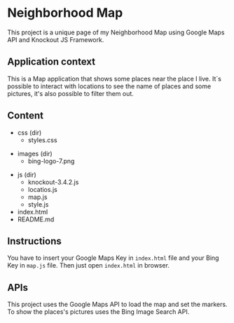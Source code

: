 # Neighborhood Map
This project is a unique page of my Neighborhood Map using Google Maps API and Knockout JS Framework.

## Application context
This is a Map application that shows some places near the place I live. It´s possible to interact with locations to see the name of places and some pictures, it's also possible to filter them out.

## Content
+ css (dir)
    * styles.css
- images (dir)
    * bing-logo-7.png
+ js (dir)
    * knockout-3.4.2.js
    * locatios.js
    * map.js
    * style.js
+ index.html
+ README.md

## Instructions
You have to insert your Google Maps Key in `index.html` file and your Bing Key in `map.js` file.
Then just open `index.html` in browser.

## APIs
This project uses the Google Maps API to load the map and set the markers.
To show the places's pictures uses the Bing Image Search API.
